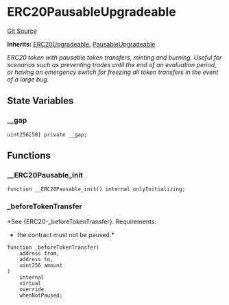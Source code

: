 # ERC20PausableUpgradeable
[Git Source](https://github.com/ContractLabs/foundry-bountykinds-contract/blob/67e6855d3beabdf242cc0b51d9e53b087a5235b9/src/oz-custom/oz-upgradeable/token/ERC20/extensions/ERC20PausableUpgradeable.sol)

**Inherits:**
[ERC20Upgradeable](/src/oz-custom/oz-upgradeable/token/ERC20/ERC20Upgradeable.sol/abstract.ERC20Upgradeable.md), [PausableUpgradeable](/src/oz-custom/oz-upgradeable/security/PausableUpgradeable.sol/abstract.PausableUpgradeable.md)

*ERC20 token with pausable token transfers, minting and burning.
Useful for scenarios such as preventing trades until the end of an evaluation
period, or having an emergency switch for freezing all token transfers in the
event of a large bug.*


## State Variables
### __gap

```solidity
uint256[50] private __gap;
```


## Functions
### __ERC20Pausable_init


```solidity
function __ERC20Pausable_init() internal onlyInitializing;
```

### _beforeTokenTransfer

*See {ERC20-_beforeTokenTransfer}.
Requirements:
- the contract must not be paused.*


```solidity
function _beforeTokenTransfer(
    address from,
    address to,
    uint256 amount
)
    internal
    virtual
    override
    whenNotPaused;
```

